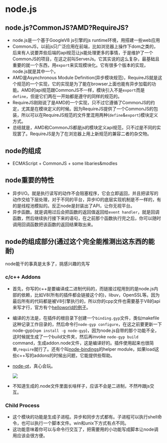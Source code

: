 # node.js

## node.js?CommonJS?AMD?RequireJS?
* node.js是一个基于GoogleV8 js引擎的js runtime环境，用搭建一些web应用
* CommonJS，以前js只广泛应用在前端，比如浏览器上操作下dom之类的，后来有人说要弄些后端的api规范让js能处理更多的事情，于是维护了一个CommonJS的项目，在这之前叫ServerJs。它其实说的这么复杂，最基础且重要的就一个东西，用`export`来实现模块化。它有很多个版本的实现，node.js就是其中一个。
* AMD是Asynchronous Module Definition(异步模块规范)，RequireJS就是这个规范的一个实现，它的实现是为了能在browser上面也能有异步加载的功能。AMD的api规范跟CommonJS不一样，模块引入不是`export`而是`define`，但是它们两在一开始都是遵守的同样的规范的。
* RequireJS刚刚说了是AMD的一个实现，只不过它遵循了CommonJS的约定，尤其是在模块定义的时候。因为RequireJS提供了一个CommonJS的包装，所以可以在RequireJS规范的文件里混用两种(`define`&`export`)模块定义方式。
* 总结就是，AMD和CommonJS都是js的模块定义api规范，只不过是不同的实现罢了。RequireJS是为了在浏览器上用上新规范的兼容二者的杂交物。

## node的组成
* ECMAScript + CommonJS + some libaries&modles

## node重要的特性
* 异步I/O。就是执行读写的动作不会阻塞程序，它会立即返回，并且把读写的动作交给下层处理，对于不同的平台，异步IO的底层实现机制是不一样的，有的是线程池模拟的。反正node是封装出了API，让你无视平台。
* 异步函数。就是调用过后会把函数的返回值返回给`event handler`，就是回调函数，然后继续执行接下来的语句，在之前那个函数执行完之后，你可以随时调用回调函数把该函数的返回结果取出来。

## node的组成部分(通过这个完全能推测出这东西的能耐)
node能干的事真是太多了，挑感兴趣的先写
### c/c++ Addons
* 首先，你写的c++是要编译成二进制代码的，而链接过程用到的是node.js内部的依赖，比如V8(所有的插件都会链接这个的)，libuv，OpenSSL等。因为最后所有的代码都是被V8引擎执行的，所以你的cpp文件也需要基于V8的api来写才行，官方有个[helloworld的例子](http://nodejs.cn/doc/node/addons.html#addons_hello_world)。
* 编译的方法是，在插件的根目录下创建一个`binding.gyp`文件，类似makefile这种记录工作目录的，然后命令行`node-gyp configure`，在这之前要更新一下node-gyp(`npm install -g node-gyp`)，因为node.js自带的那个功能不全，这时候就生成了一个build文件夹，然后再invoke `node-gyp build` command，生成addon.node文件，这是编译好的。插件使用起来也很简单,`require`就行了。还有个叫[node-bindings](https://github.com/TooTallNate/node-bindings)的helper module，如果load这些c++写的addons的时候出问题，它能提供些帮助。
* [node-qt](https://github.com/arturadib/node-qt)，真心会玩。

    ![](https://github.com/arturadib/node-qt/raw/master/examples/helloworld.png)

* 不知道生成的.node文件里面长啥样子，应该不会是二进制，不然咋跟js交互。

### Child Process
* 这个模块的功能是生成子进程。异步和同步方式都有。子进程可以执行shell命令，也可以执行一个脚本文件。win和unix下方式有点不同。
* 这功能意味着你可以与命令行交互了，把需要用的小功能写成脚本让node调用应该会很方便。
